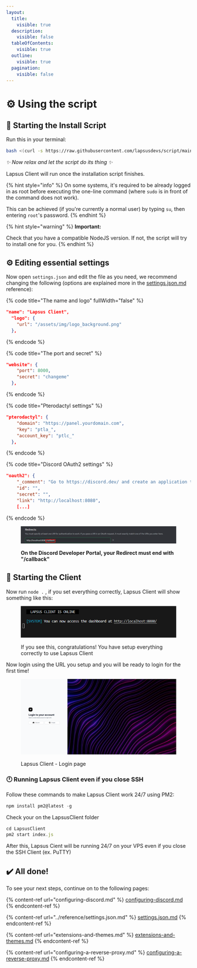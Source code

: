 ```yaml
---
layout:
  title:
    visible: true
  description:
    visible: false
  tableOfContents:
    visible: true
  outline:
    visible: true
  pagination:
    visible: false
---
```


# ⚙️ Using the script

## 🔐 Starting the Install Script

Run this in your terminal:

```bash
bash <(curl -s https://raw.githubusercontent.com/lapsusdevs/script/main/manager.sh)
```

_✨ Now relax and let the script do its thing ✨_

Lapsus Client will run once the installation script finishes.

{% hint style="info" %}
On some systems, it's required to be already logged in as root before executing the one-line command (where `sudo` is in front of the command does not work).&#x20;

This can be achieved (if you're currently a normal user) by typing `su`, then entering `root`'s password.
{% endhint %}

{% hint style="warning" %}
**Important:**

Check that you have a compatible NodeJS version. If not, the script will try to install one for you.
{% endhint %}

## ⚙️ Editing essential settings

Now open `settings.json` and edit the file as you need, we recommend changing the following (options are explained more in the [settings.json.md](../reference/settings.json.md "mention") reference):

{% code title="The name and logo" fullWidth="false" %}
```json
"name": "Lapsus Client",
  "logo": {
    "url": "/assets/img/logo_background.png"
  },
```
{% endcode %}

{% code title="The port and secret" %}
```json
"website": {
    "port": 8000,
    "secret": "changeme"
  },
```
{% endcode %}

{% code title="Pterodactyl settings" %}
```json
"pterodactyl": {
    "domain": "https://panel.yourdomain.com",
    "key": "ptla_",
    "account_key": "ptlc_"
  },
```
{% endcode %}

{% code title="Discord OAuth2 settings" %}
```json
"oauth2": {
    "_comment": "Go to https://discord.dev/ and create an application to set these up.",
    "id": "",
    "secret": "",
    "link": "http://localhost:8080",
    [...]
```
{% endcode %}

<figure><img src="../.gitbook/assets/imagen (9).png" alt=""><figcaption><p><strong>On the Discord Developer Portal, your Redirect must end with "/callback"</strong></p></figcaption></figure>

## 💉 Starting the Client

Now run `node .` , if you set everything correctly, Lapsus Client will show something like this:

<figure><img src="../.gitbook/assets/imagen (10).png" alt=""><figcaption><p>If you see this, congratulations! You have setup everything correctly to use Lapsus Client</p></figcaption></figure>

Now login using the URL you setup and you will be ready to login for the first time!

<figure><img src="../.gitbook/assets/imagen (11).png" alt=""><figcaption><p>Lapsus Client - Login page</p></figcaption></figure>

### 🕛  Running Lapsus Client even if you close SSH

Follow these commands to make Lapsus Client work 24/7 using PM2:

```javascript
npm install pm2@latest -g
```

Check your on the LapsusClient folder

```javascript
cd LapsusClient
pm2 start index.js
```

After this, Lapsus Cient will be running 24/7 on your VPS even if you close the SSH Client (ex. PuTTY)

## ✔️ All done!

To see your next steps, continue on to the following pages:

{% content-ref url="configuring-discord.md" %}
[configuring-discord.md](configuring-discord.md)
{% endcontent-ref %}

{% content-ref url="../reference/settings.json.md" %}
[settings.json.md](../reference/settings.json.md)
{% endcontent-ref %}

{% content-ref url="extensions-and-themes.md" %}
[extensions-and-themes.md](extensions-and-themes.md)
{% endcontent-ref %}

{% content-ref url="configuring-a-reverse-proxy.md" %}
[configuring-a-reverse-proxy.md](configuring-a-reverse-proxy.md)
{% endcontent-ref %}
